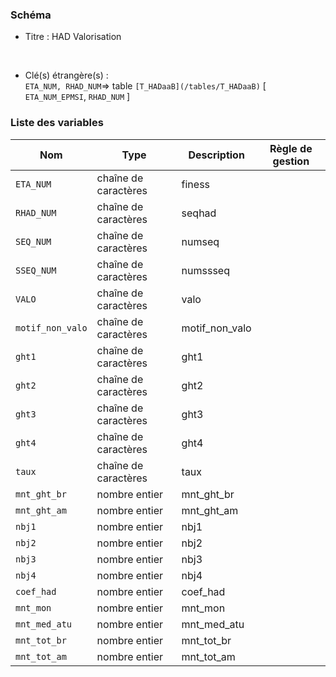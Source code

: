 ### Schéma


- Titre : HAD Valorisation
<br />



- Clé(s) étrangère(s) : <br />
`ETA_NUM, RHAD_NUM`=> table `[T_HADaaB](/tables/T_HADaaB)` [ `ETA_NUM_EPMSI`, `RHAD_NUM` ]<br />

 
### Liste des variables

Nom | Type | Description | Règle de gestion
-|-|-|-
`ETA_NUM`| chaîne de caractères |finess||
`RHAD_NUM`| chaîne de caractères |seqhad||
`SEQ_NUM`| chaîne de caractères |numseq||
`SSEQ_NUM`| chaîne de caractères |numssseq||
`VALO`| chaîne de caractères |valo||
`motif_non_valo`| chaîne de caractères |motif_non_valo||
`ght1`| chaîne de caractères |ght1||
`ght2`| chaîne de caractères |ght2||
`ght3`| chaîne de caractères |ght3||
`ght4`| chaîne de caractères |ght4||
`taux`| chaîne de caractères |taux||
`mnt_ght_br`| nombre entier |mnt_ght_br||
`mnt_ght_am`| nombre entier |mnt_ght_am||
`nbj1`| nombre entier |nbj1||
`nbj2`| nombre entier |nbj2||
`nbj3`| nombre entier |nbj3||
`nbj4`| nombre entier |nbj4||
`coef_had`| nombre entier |coef_had||
`mnt_mon`| nombre entier |mnt_mon||
`mnt_med_atu`| nombre entier |mnt_med_atu||
`mnt_tot_br`| nombre entier |mnt_tot_br||
`mnt_tot_am`| nombre entier |mnt_tot_am||